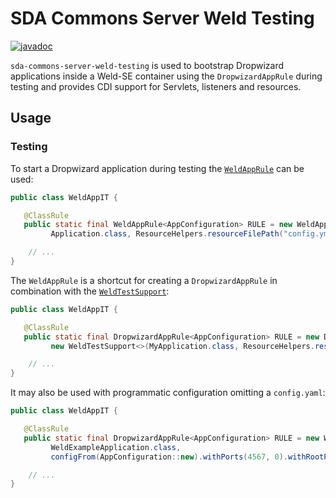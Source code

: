 # SDA Commons Server Weld Testing

[![javadoc](https://javadoc.io/badge2/org.sdase.commons/sda-commons-server-weld-testing/javadoc.svg)](https://javadoc.io/doc/org.sdase.commons/sda-commons-server-weld-testing)

`sda-commons-server-weld-testing` is used to bootstrap Dropwizard applications inside a Weld-SE container using the
`DropwizardAppRule` during testing and provides CDI support for Servlets, listeners and resources.

## Usage

### Testing

To start a Dropwizard application during testing the [`WeldAppRule`](./src/main/java/org/sdase/commons/server/weld/testing/WeldAppRule.java) can be used:

```java
public class WeldAppIT {

   @ClassRule
   public static final WeldAppRule<AppConfiguration> RULE = new WeldAppRule<>(
         Application.class, ResourceHelpers.resourceFilePath("config.yml"));

    // ...
} 
```
 
The `WeldAppRule` is a shortcut for creating a `DropwizardAppRule` in combination with the [`WeldTestSupport`](./src/main/java/org/sdase/commons/server/weld/testing/WeldTestSupport.java):
 
```java
public class WeldAppIT {

   @ClassRule
   public static final DropwizardAppRule<AppConfiguration> RULE = new DropwizardAppRule<>(
         new WeldTestSupport<>(MyApplication.class, ResourceHelpers.resourceFilePath("config.yml")));

    // ...
} 
```

It may also be used with programmatic configuration omitting a `config.yaml`:

```java
public class WeldAppIT {

   @ClassRule
   public static final DropwizardAppRule<AppConfiguration> RULE = new WeldAppRule<>(
         WeldExampleApplication.class,
         configFrom(AppConfiguration::new).withPorts(4567, 0).withRootPath("/api/*").build());

    // ...
}
```
